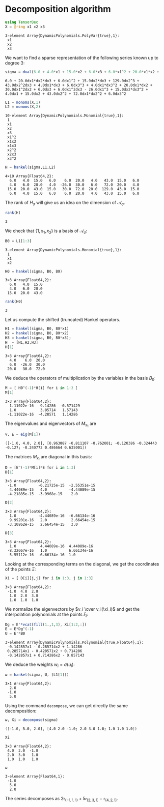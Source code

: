 
# Decomposition algorithm


```julia
using TensorDec
X = @ring x1 x2 x3
```




    3-element Array{DynamicPolynomials.PolyVar{true},1}:
     x1
     x2
     x3



We want to find a sparse representation of the following series known up to degree 3:


```julia
sigma = dual(6.0 + 4.0*x1 + 15.0*x2 + 6.0*x3 + 6.0*x1^2 + 20.0*x1*x2 + 4.0*x1*x3 + 43.0*x2^2 + 15.0*x2*x3 + 6.0*x3^2 - 26.0*x1^3 + 30.0*x1^2*x2 + 6.0*x1^2*x3 + 72.0*x1*x2^2 + 20.0*x1*x2*x3 + 4.0*x1*x3^2 + 129.0*x2^3 + 43.0*x2^2*x3 + 15.0*x2*x3^2 + 6.0*x3^3)
```




    6.0 + 20.0dx1*dx2*dx3 + 6.0dx1^2 + 15.0dx2*dx3 + 129.0dx2^3 + 43.0dx2^2dx3 + 4.0dx1*dx3 + 6.0dx3^3 + 4.0dx1*dx3^2 + 20.0dx1*dx2 + 30.0dx1^2dx2 + 6.0dx3 + 6.0dx1^2dx3 - 26.0dx1^3 + 15.0dx2*dx3^2 + 4.0dx1 + 15.0dx2 + 43.0dx2^2 + 72.0dx1*dx2^2 + 6.0dx3^2




```julia
L1 = monoms(X,1)
L2 = monoms(X,2)
```




    10-element Array{DynamicPolynomials.Monomial{true},1}:
     1   
     x1  
     x2  
     x3  
     x1^2
     x1x2
     x1x3
     x2^2
     x2x3
     x3^2




```julia
H = hankel(sigma,L1,L2)
```




    4×10 Array{Float64,2}:
      6.0   4.0  15.0   6.0    6.0  20.0   4.0   43.0  15.0   6.0
      4.0   6.0  20.0   4.0  -26.0  30.0   6.0   72.0  20.0   4.0
     15.0  20.0  43.0  15.0   30.0  72.0  20.0  129.0  43.0  15.0
      6.0   4.0  15.0   6.0    6.0  20.0   4.0   43.0  15.0   6.0



The rank of $H_{\sigma}$ will give us an idea on the dimension of $\mathcal{A}_\sigma$.


```julia
rank(H)
```




    3



We check that $\{1, x_1, x_2\}$ is a basis of $\mathcal{A}_\sigma$: 


```julia
B0 = L1[1:3]
```




    3-element Array{DynamicPolynomials.Monomial{true},1}:
     1 
     x1
     x2




```julia
H0 = hankel(sigma, B0, B0)
```




    3×3 Array{Float64,2}:
      6.0   4.0  15.0
      4.0   6.0  20.0
     15.0  20.0  43.0




```julia
rank(H0)
```




    3



Let us compute the shifted (truncated) Hankel operators.


```julia
H1 = hankel(sigma, B0, B0*x1)
H2 = hankel(sigma, B0, B0*x2)
H3 = hankel(sigma, B0, B0*x3);
H  = [H1,H2,H3]
H[1]
```




    3×3 Array{Float64,2}:
      4.0    6.0  20.0
      6.0  -26.0  30.0
     20.0   30.0  72.0



We deduce the operators of multiplication by the variables in the basis $B_0$:


```julia
M = [ H0^(-1)*H[i] for i in 1:3 ]
M[1]
```




    3×3 Array{Float64,2}:
      1.11022e-16   9.14286  -0.571429
      1.0           3.85714   1.57143 
     -1.11022e-16  -4.28571   1.14286 



The eigenvalues and eigenvectors of $M_{x_1}$ are


```julia
v, E = eig(M[1])
```




    ([-1.0, 4.0, 2.0], [0.963087 -0.811107 -0.762001; -0.120386 -0.324443 -0.127; -0.240772 0.486664 0.635001])



The matrices $M_{x_i}$ are diagonal in this basis:


```julia
D = [E^(-1)*M[i]*E for i in 1:3]
D[1]
```




    3×3 Array{Float64,2}:
     -1.0          -6.21725e-15  -2.55351e-15
      4.44089e-15   4.0          -4.44089e-15
     -4.21885e-15  -3.9968e-15    2.0        




```julia
D[2]
```




    3×3 Array{Float64,2}:
      1.0          -4.44089e-16  -6.66134e-16
      9.99201e-16   2.0           2.66454e-15
     -3.10862e-15   2.66454e-15   3.0        




```julia
D[3]
```




    3×3 Array{Float64,2}:
      1.0           4.44089e-16  4.44089e-16
     -8.32667e-16   1.0          6.66134e-16
      5.55112e-16  -6.66134e-16  1.0        



Looking at the corresponding terms on the diagonal, we get the coordinates of the points $\Xi$:


```julia
Xi = [ D[i][j,j] for i in 1:3, j in 1:3]
```




    3×3 Array{Float64,2}:
     -1.0  4.0  2.0
      1.0  2.0  3.0
      1.0  1.0  1.0



We normalize the eigenvectors by $v_i \over v_i(\xi_i)$ and get the interpolation polynomials at the points $\xi_i$:


```julia
Dg = E'*vcat(fill(1.,1,3), Xi[1:2,:])
E = E*Dg^(-1)
U = E'*B0
```




    3-element Array{DynamicPolynomials.Polynomial{true,Float64},1}:
     -0.142857x1 - 0.285714x2 + 1.14286 
     0.285714x1 - 0.428571x2 + 0.714286 
     -0.142857x1 + 0.714286x2 - 0.857143



We deduce the weights $w_i=\sigma(u_i)$:


```julia
w = hankel(sigma, U, [L1[1]])
```




    3×1 Array{Float64,2}:
      2.0
     -1.0
      5.0



Using the command `decompose`, we can get directly the same decomposition: 


```julia
w, Xi = decompose(sigma)
```




    ([-1.0, 5.0, 2.0], [4.0 2.0 -1.0; 2.0 3.0 1.0; 1.0 1.0 1.0])




```julia
Xi
```




    3×3 Array{Float64,2}:
     4.0  2.0  -1.0
     2.0  3.0   1.0
     1.0  1.0   1.0




```julia
w
```




    3-element Array{Float64,1}:
     -1.0
      5.0
      2.0



The series decomposes as $2 \mathfrak{e}_{(-1,1,1)} + 5 \mathfrak{e}_{(2,3,1)} - \mathfrak{e}_{(4,2,1)}$.

